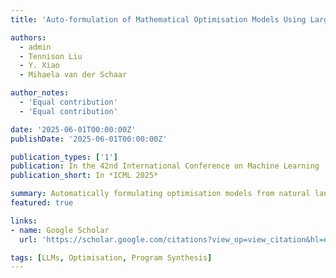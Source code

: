 ```yaml
---
title: 'Auto‑formulation of Mathematical Optimisation Models Using Large Language Models'

authors:
  - admin
  - Tennison Liu
  - Y. Xiao
  - Mihaela van der Schaar

author_notes:
  - 'Equal contribution'
  - 'Equal contribution'

date: '2025-06-01T00:00:00Z'
publishDate: '2025-06-01T00:00:00Z'

publication_types: ['1']
publication: In the 42nd International Conference on Machine Learning
publication_short: In *ICML 2025*

summary: Automatically formulating optimisation models from natural language using LLMs.
featured: true

links:
- name: Google Scholar
  url: 'https://scholar.google.com/citations?view_op=view_citation&hl=es&user=oLiBK8cAAAAJ&sortby=pubdate&citation_for_view=oLiBK8cAAAAJ:3fE2CSJIrl8C'

tags: [LLMs, Optimisation, Program Synthesis]
---
```

